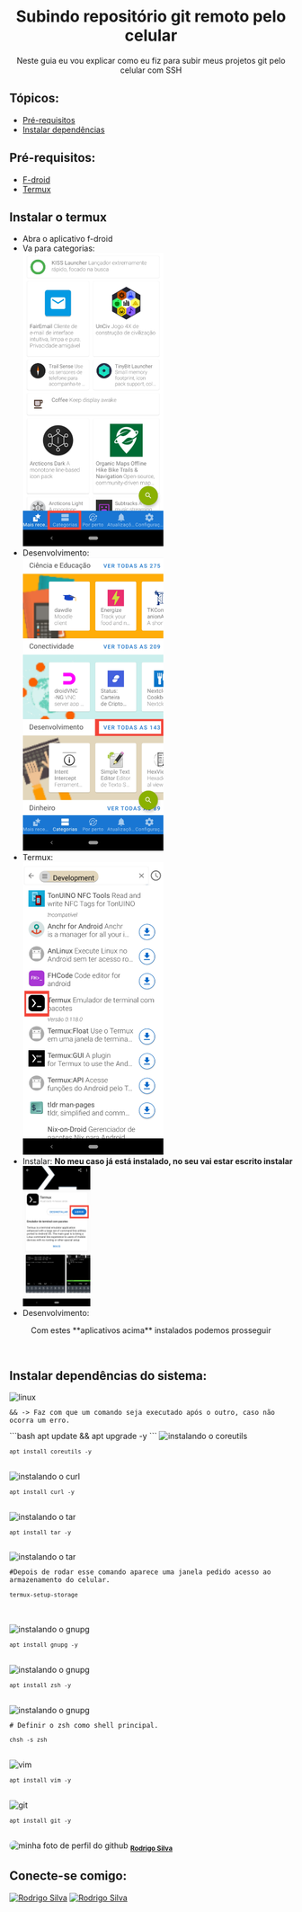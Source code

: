 <h1 align="center">Subindo repositório git remoto pelo celular</h1>
<p align="center">Neste guia eu vou explicar como eu fiz para subir meus projetos git pelo celular com SSH</p>

## Tópicos:
<!--ts-->
  * [Pré-requisitos](#pre-requisitos)
  * [Instalar dependências](#Instalar-dependências-do-sistema)
<!--te-->

## Pré-requisitos:
- [F-droid](https://f-droid.org)
- [Termux](#instalar-o-termux)

## Instalar o termux
- Abra o aplicativo f-droid
- Va para categorias: <br>
   <img src="./assets/images/f-droid-home.jpg" alt="instalando o f-droid" height="55%" style="max-width:250px;">
- Desenvolvimento: <br>
  <img src="./assets/images/f-droid-category.jpg" alt="instalando o f-droid" height="55%" style="max-width:250px;">
- Termux: <br>
   <img src="./assets/images/f-droid-development-category.jpg" alt="instalando o f-droid" height="55%" style="max-width:250px;">
- Instalar: **No meu caso já está instalado, no seu vai estar escrito instalar** <img src="assets/images/termux-app-on-f-droid.jpg" alt="Instalar o termux" height="55%" style="max-height:250px;">
- Desenvolvimento:

<p align="center">Com estes **aplicativos acima** instalados podemos prosseguir</p>

<br>

## Instalar dependências do sistema:

<span align="left">
<img src="https://www.vectorlogo.zone/logos/linux/linux-icon.svg" alt="linux" width="22" height="22">
</span>
<code><p>&& -> Faz com que um comando seja executado após o outro, caso não ocorra um erro.</p></code>
```bash
apt update && apt upgrade -y
```
<span align="left">
<img src="https://www.vectorlogo.zone/logos/gnu_bash/gnu_bash-icon.svg" alt="instalando o coreutils" width="22" height="22"><code><p><pre><code>apt install coreutils -y</code></pre></p></code>
</span><br>
<span align="left">
<img src="https://www.vectorlogo.zone/logos/curl_haxx/curl_haxx-ar21.svg" alt="instalando o curl" width="22" height="22"><code><p><pre><code>apt install curl -y</code></pre></p></code>
</span><br>
<span align="left">
<img src="https://www.vectorlogo.zone/logos/gnu_bash/gnu_bash-icon.svg" alt="instalando o tar" width="22" height="22"><code><p><pre><code>apt install tar -y</code></pre></p></code>
</span><br>
<span align="left">
<img src="https://www.vectorlogo.zone/logos/gnu_bash/gnu_bash-icon.svg" alt="instalando o tar" width="22" height="22"><code><p>#Depois de rodar esse comando aparece uma janela pedido acesso ao armazenamento do celular.</p></code><code><p><pre><code>termux-setup-storage</code></pre></p></code><br>
</span><br>
<span align="left">
<img src="https://www.vectorlogo.zone/logos/gnu_bash/gnu_bash-icon.svg" alt="instalando o gnupg" width="22" height="22"><code><p><pre><code>apt install gnupg -y</code></pre></p></code>
</span><br>
<span align="left">
<img src="https://www.vectorlogo.zone/logos/gnu_bash/gnu_bash-icon.svg" alt="instalando o gnupg" width="22" height="22"><code><p><pre><code>apt install zsh -y</code></pre></p></code>
</span><br>
<span align="left">
<img src="https://www.vectorlogo.zone/logos/gnu_bash/gnu_bash-icon.svg" alt="instalando o gnupg" width="22" height="22"><code><p># Definir o zsh como shell principal.</p></code><code><p><pre><code>chsh -s zsh</code></pre></p></code>
</span><br>
<span align="left" style="margin:0;padding:0;">
<img src="https://www.vectorlogo.zone/logos/vim/vim-ar21.svg" alt="vim" width="29" height="18" style="margin:0;padding:0;"><code><p><pre><code>apt install vim -y</code></pre></p></code>
</span><br>
<span align="left">
<img src="https://www.vectorlogo.zone/logos/git-scm/git-scm-icon.svg" alt="git" width="22" height="22"><code><p><pre><code>apt install git -y</code></pre></p></code>
</span>
<br>
<h2Autor</h2>

<img style="border-radius:50px;" src="https://avatars.githubusercontent.com/u/61669301?v=4" width="100px;" alt="minha foto de perfil do github">
<sub><b><a href="https://github.com/rodrigosipereira">Rodrigo Silva</a></b></sub>

## Conecte-se comigo:

<a href="https://instagram.com/rodrigosilva.n1" target="blank"><img src="https://cdn.jsdelivr.net/npm/simple-icons@3.0.1/icons/instagram.svg" alt="Rodrigo Silva" height="41" width="41" /></a>
<a href="https://www.linkedin.com/in/rodrigo-silva-pereira" target="blank"><img src="https://cdn.jsdelivr.net/npm/simple-icons@3.0.1/icons/linkedin.svg" alt="Rodrigo Silva" height="41" width="41" /></a>
